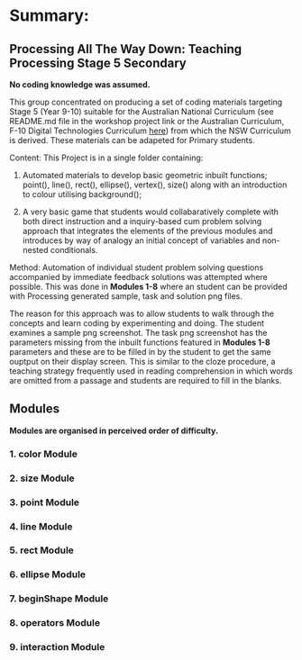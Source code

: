# Summary:

## Processing All The Way Down: Teaching Processing Stage 5 Secondary

**No coding knowledge was assumed.**

This group concentrated on producing a set of coding materials targeting Stage 5 (Year 9-10) suitable for the Australian National Curriculum (see README.md file in the workshop project link or the Australian Curriculum, F-10 Digital Technologies Curriculum [here](https://www.australiancurriculum.edu.au/f-10-curriculum/technologies/digital-technologies/?year=12987&strand=Digital+Technologies+Knowledge+and+Understanding&strand=Digital+Technologies+Processes+and+Production+Skills&capability=ignore&capability=Literacy&capability=Numeracy&capability=Information+and+Communication+Technology+%28ICT%29+Capability&capability=Critical+and+Creative+Thinking&capability=Personal+and+Social+Capability&capability=Ethical+Understanding&capability=Intercultural+Understanding&priority=ignore&priority=Aboriginal+and+Torres+Strait+Islander+Histories+and+Cultures&priority=Asia+and+Australia%E2%80%99s+Engagement+with+Asia&priority=Sustainability&elaborations=true&elaborations=false&scotterms=false&isFirstPageLoad=false)) from which the NSW Curriculum is derived. These materials can be adapeted for Primary students.

Content: This Project is in a single folder containing:

1. Automated materials to develop basic geometric inbuilt functions; point(), line(), rect(), ellipse(), vertex(), size() along with an introduction to colour utilising background();

2. A very basic game that students would collabaratively complete with both direct instruction and a inquiry-based cum problem solving approach that integrates the elements of the previous modules and introduces by way of analogy an initial concept of variables and non-nested conditionals.

Method:
Automation of individual student problem solving questions accompanied by immediate feedback solutions was attempted where possible. This was done in **Modules 1-8** where an student can be provided with Processing generated sample, task and solution png files.

The reason for this approach was to allow students to walk through the concepts and learn coding by experimenting and doing. 
The student examines a sample png screenshot. The task png screenshot has the parameters missing from the inbuilt functions featured in **Modules 1-8** parameters and these are to be filled in by the student to get the same ouptput on their display screen. This is similar to the cloze procedure, a teaching strategy frequently used in reading comprehension in which words are omitted from a passage and students are required to fill in the blanks.
 

## Modules

**Modules are organised in perceived order of difficulty.**
### 1. color Module

### 2. size Module

### 3. point Module

### 4. line Module

### 5. rect Module

### 6. ellipse Module

### 7. beginShape Module

### 8. operators Module

### 9. interaction Module
